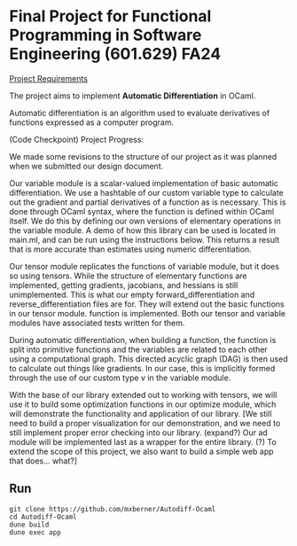 # Final Project for Functional Programming in Software Engineering (601.629) FA24

[Project Requirements](https://pl.cs.jhu.edu/fpse/assignments/project.html)

The project aims to implement **Automatic Differentiation** in OCaml.

Automatic differentiation is an algorithm used to evaluate derivatives of functions expressed as a computer program. 

(Code Checkpoint) Project Progress: 

We made some revisions to the structure of our project as it was planned when we submitted our design document. 

Our variable module is a scalar-valued implementation of basic automatic differentiation. We use a hashtable of our custom variable type to calculate out the gradient and partial derivatives of a function as is necessary. This is done through OCaml syntax, where the function is defined within OCaml itself. We do this by defining our own versions of elementary operations in the variable module. A demo of how this library can be used is located in main.ml, and can be run using the instructions below. This returns a result that is more accurate than estimates using numeric differentiation.

Our tensor module replicates the functions of variable module, but it does so using tensors. While the structure of elementary functions are implemented, getting gradients, jacobians, and hessians is still unimplemented. This is what our empty forward_differentiation and reverse_differentiation files are for. They will extend out the basic functions in our tensor module. function is implemented. Both our tensor and variable modules have associated tests written for them. 

During automatic differentiation, when building a function, the function is split into primitive functions and the variables are related to each other using a computational graph. This directed acyclic graph (DAG) is then used to calculate out things like gradients. In our case, this is implicitly formed through the use of our custom type v in the variable module. 

With the base of our library extended out to working with tensors, we will use it to build some optimization functions in our optimize module, which will demonstrate the functionality and application of our library. [We still need to build a proper visualization for our demonstration, and we need to still implement proper error checking into our library. (expand?) Our ad module will be implemented last as a wrapper for the entire library. (?) To extend the scope of this project, we also want to build a simple web app that does... what?]

## Run

```
git clone https://github.com/mxberner/Autodiff-Ocaml
cd Autodiff-Ocaml
dune build
dune exec app
```
